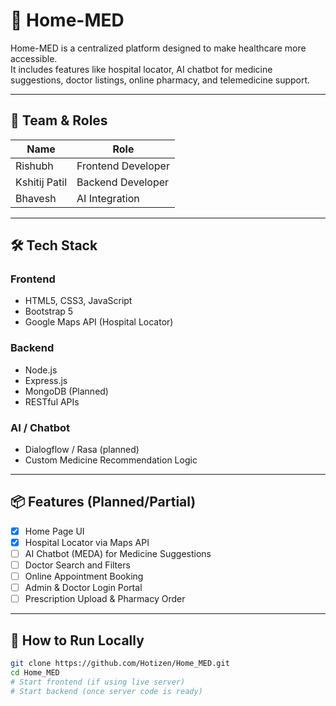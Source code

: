 # 🏥 Home-MED

Home-MED is a centralized platform designed to make healthcare more accessible.  
It includes features like hospital locator, AI chatbot for medicine suggestions, doctor listings, online pharmacy, and telemedicine support.

---

## 👥 Team & Roles

| Name             | Role                   |
|------------------|------------------------|
| Rishubh       | Frontend Developer     |
| Kshitij Patil    | Backend Developer      |
| Bhavesh       | AI Integration |


---

## 🛠 Tech Stack

### Frontend
- HTML5, CSS3, JavaScript
- Bootstrap 5
- Google Maps API (Hospital Locator)

### Backend
- Node.js
- Express.js
- MongoDB (Planned)
- RESTful APIs

### AI / Chatbot
- Dialogflow / Rasa (planned)
- Custom Medicine Recommendation Logic

---

## 📦 Features (Planned/Partial)

- [x] Home Page UI
- [x] Hospital Locator via Maps API
- [ ] AI Chatbot (MEDA) for Medicine Suggestions
- [ ] Doctor Search and Filters
- [ ] Online Appointment Booking
- [ ] Admin & Doctor Login Portal
- [ ] Prescription Upload & Pharmacy Order

---

## 🚀 How to Run Locally

```bash
git clone https://github.com/Hotizen/Home_MED.git
cd Home_MED
# Start frontend (if using live server)
# Start backend (once server code is ready)
